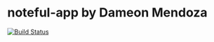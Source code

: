 # noteful-app by Dameon Mendoza

[![Build Status](https://travis-ci.org/thinkful-ei20/dameon-noteful-v1.svg?branch=master)](https://travis-ci.org/thinkful-ei20/dameon-noteful-v1)
